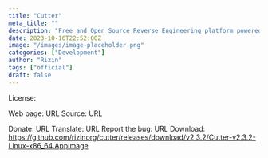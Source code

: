 ```yaml
---
title: "Cutter"
meta_title: ""
description: "Free and Open Source Reverse Engineering platform powered by Rizin"
date: 2023-10-16T22:52:00Z
image: "/images/image-placeholder.png"
categories: ["Development"]
author: "Rizin"
tags: ["official"]
draft: false
---
```


License:

Web page: URL
Source: URL

Donate: URL
Translate: URL
Report the bug: URL
Download: https://github.com/rizinorg/cutter/releases/download/v2.3.2/Cutter-v2.3.2-Linux-x86_64.AppImage
